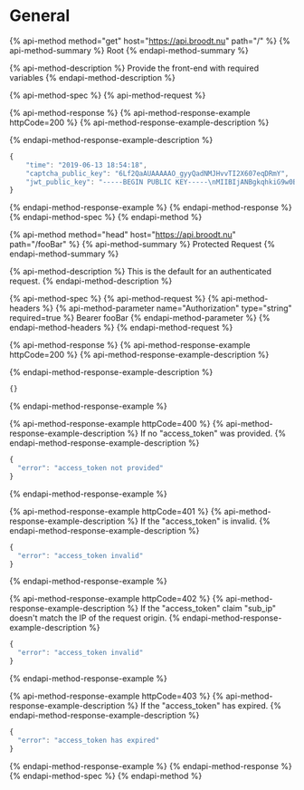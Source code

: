 # General

{% api-method method="get" host="https://api.broodt.nu" path="/" %}
{% api-method-summary %}
Root
{% endapi-method-summary %}

{% api-method-description %}
Provide the front-end with required variables
{% endapi-method-description %}

{% api-method-spec %}
{% api-method-request %}

{% api-method-response %}
{% api-method-response-example httpCode=200 %}
{% api-method-response-example-description %}

{% endapi-method-response-example-description %}

```javascript
{
    "time": "2019-06-13 18:54:18",
    "captcha_public_key": "6Lf2QaAUAAAAAO_gyyQadNMJHvvTI2X607eqDRmY",
    "jwt_public_key": "-----BEGIN PUBLIC KEY-----\nMIIBIjANBgkqhkiG9w0BAQEFAAOCAQ8AMIIBCgKCAQEAxYOZG/jbX3UcQLKRTqA/\n/gBQEhES1POCfzFromcZHdA6AOYl9OgmQdnQq3SNIMf/IZXTiQL6Z6GOVw98jke2\nOUxxoxOdQDl+mdlRpQtkZXW3urxlFfvXrwUJkuOI2UWbv3tf5eN9slNgMiLaKqhW\nLScqkjTjUH9vycaBb9PME7PNqzQWeTxiTa8tx5Yn3Vy1t1Lkg4EW4o4nEMczPfEC\ndDN65pMDfo1mMTJx6a6+4twcmj3Zsc+7NFZr29zBh84VAR/JILHS0hdxRXSlaZ4+\nmgjqegJuHVbKFVr7N7CikOLu6PSliruqt8qHE3uT2988Izt/DICUCC1hA/j0Ct7b\nvQIDAQAB\n-----END PUBLIC KEY-----"
}
```
{% endapi-method-response-example %}
{% endapi-method-response %}
{% endapi-method-spec %}
{% endapi-method %}

{% api-method method="head" host="https://api.broodt.nu" path="/fooBar" %}
{% api-method-summary %}
Protected Request
{% endapi-method-summary %}

{% api-method-description %}
This is the default for an authenticated request.
{% endapi-method-description %}

{% api-method-spec %}
{% api-method-request %}
{% api-method-headers %}
{% api-method-parameter name="Authorization" type="string" required=true %}
Bearer fooBar
{% endapi-method-parameter %}
{% endapi-method-headers %}
{% endapi-method-request %}

{% api-method-response %}
{% api-method-response-example httpCode=200 %}
{% api-method-response-example-description %}

{% endapi-method-response-example-description %}

```javascript
{}
```
{% endapi-method-response-example %}

{% api-method-response-example httpCode=400 %}
{% api-method-response-example-description %}
If no "access\_token" was provided.
{% endapi-method-response-example-description %}

```javascript
{
  "error": "access_token not provided"
}
```
{% endapi-method-response-example %}

{% api-method-response-example httpCode=401 %}
{% api-method-response-example-description %}
If the "access\_token" is invalid.
{% endapi-method-response-example-description %}

```javascript
{
  "error": "access_token invalid"
}
```
{% endapi-method-response-example %}

{% api-method-response-example httpCode=402 %}
{% api-method-response-example-description %}
If the "access\_token" claim "sub\_ip" doesn't match the IP of the request origin.
{% endapi-method-response-example-description %}

```javascript
{
  "error": "access_token invalid"
}
```
{% endapi-method-response-example %}

{% api-method-response-example httpCode=403 %}
{% api-method-response-example-description %}
If the "access\_token" has expired.
{% endapi-method-response-example-description %}

```javascript
{
  "error": "access_token has expired"
}
```
{% endapi-method-response-example %}
{% endapi-method-response %}
{% endapi-method-spec %}
{% endapi-method %}

